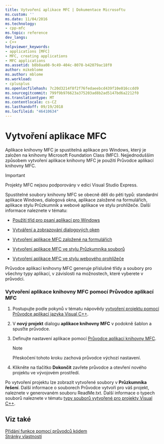 ```yaml
---
title: Vytvoření aplikace MFC | Dokumentace Microsoftu
ms.custom: ''
ms.date: 11/04/2016
ms.technology:
- cpp-mfc
ms.topic: reference
dev_langs:
- C++
helpviewer_keywords:
- applications [MFC]
- MFC, creating applications
- MFC applications
ms.assetid: b8b8aa08-9c49-404c-8078-b42079ac18f0
author: mikeblome
ms.author: mblome
ms.workload:
- cplusplus
ms.openlocfilehash: 7c20d3214f8f2f76fedaeebcd439f10e016ccdd9
ms.sourcegitcommit: 799f9b976623a375203ad8b2ad5147bd6a2212f0
ms.translationtype: MT
ms.contentlocale: cs-CZ
ms.lasthandoff: 09/19/2018
ms.locfileid: "46410634"
---
```

# <a name="creating-an-mfc-application"></a>Vytvoření aplikace MFC

Aplikace knihovny MFC je spustitelná aplikace pro Windows, který je založen na knihovny Microsoft Foundation Class (MFC). Nejjednodušším způsobem vytvoření aplikace knihovny MFC je použití Průvodce aplikací knihovny MFC.

> [!IMPORTANT]
>  Projekty MFC nejsou podporovány v edici Visual Studio Express.

Spustitelné soubory knihovny MFC se obecně dělí do pěti typů: standardní aplikace Windows, dialogová okna, aplikace založené na formulářích, aplikace stylu Průzkumník a webové aplikace ve stylu prohlížeče. Další informace naleznete v tématu:

- [Použití tříd pro psaní aplikací pro Windows](../../mfc/using-the-classes-to-write-applications-for-windows.md)

- [Vytváření a zobrazování dialogových oken](../../mfc/creating-and-displaying-dialog-boxes.md)

- [Vytvoření aplikace MFC založené na formulářích](../../mfc/reference/creating-a-forms-based-mfc-application.md)

- [Vytvoření aplikace MFC ve stylu Průzkumníka souborů](../../mfc/reference/creating-a-file-explorer-style-mfc-application.md)

- [Vytvoření aplikace MFC ve stylu webového prohlížeče](../../mfc/reference/creating-a-web-browser-style-mfc-application.md)

Průvodce aplikací knihovny MFC generuje příslušné třídy a soubory pro všechny typy aplikací, v závislosti na možnostech, které vyberete v průvodci.

### <a name="to-create-an-mfc-application-using-the-mfc-application-wizard"></a>Vytvoření aplikace knihovny MFC pomocí Průvodce aplikací MFC

1. Postupujte podle pokynů v tématu nápovědy [vytvoření projektu pomocí Průvodce aplikací jazyka Visual C++](../../ide/creating-desktop-projects-by-using-application-wizards.md).

1. V **nový projekt** dialogu **aplikace knihovny MFC** v podokně šablon a spusťte průvodce.

1. Definujte nastavení aplikace pomocí [Průvodce aplikací knihovny MFC](../../mfc/reference/mfc-application-wizard.md).

    > [!NOTE]
    >  Přeskočení tohoto kroku zachová průvodce výchozí nastavení.

1. Klikněte na tlačítko **Dokončit** zavřete průvodce a otevření nového projektu ve vývojovém prostředí.

Po vytvoření projektu lze zobrazit vytvořené soubory v **Průzkumníka řešení**. Další informace o souborech Průvodce vytvoří pro váš projekt, naleznete v generovaném souboru ReadMe.txt. Další informace o typech souborů naleznete v tématu [typy souborů vytvořené pro projekty Visual C++](../../ide/file-types-created-for-visual-cpp-projects.md).

## <a name="see-also"></a>Viz také

[Přidání funkce pomocí průvodců kódem](../../ide/adding-functionality-with-code-wizards-cpp.md)<br/>
[Stránky vlastností](../../ide/property-pages-visual-cpp.md)


